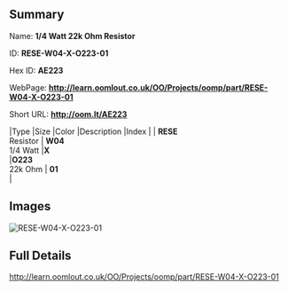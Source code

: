 

## Summary
 
Name: __1/4 Watt 22k Ohm Resistor__

ID: __RESE-W04-X-O223-01__

Hex ID: __AE223__

WebPage: __http://learn.oomlout.co.uk/OO/Projects/oomp/part/RESE-W04-X-O223-01__

Short URL: __http://oom.lt/AE223__


|Type   |Size   |Color   |Description   |Index   |
| __RESE__ <br>Resistor  | __W04__<br>1/4 Watt   |__X__<br>    |__O223__<br>22k Ohm    | __01__<br>  |


## Images
![RESE-W04-X-O223-01](http://oomlout.com/oomp-gen/parts/RESE-W04-X-O223-01/RESE-W04-X-O223-01_420.jpg)

## Full Details

 http://learn.oomlout.co.uk/OO/Projects/oomp/part/RESE-W04-X-O223-01

